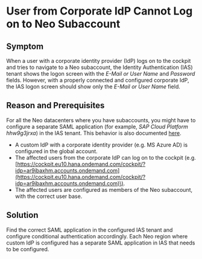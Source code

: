 <!-- loio370a3e9e25f64093ab41d43f48cd19bf -->

# User from Corporate IdP Cannot Log on to Neo Subaccount



## Symptom

When a user with a corporate identity provider \(IdP\) logs on to the cockpit and tries to navigate to a Neo subaccount, the Identity Authentication \(IAS\) tenant shows the logon screen with the *E-Mail or User Name* and *Password* fields. However, with a properly connected and configured corporate IdP, the IAS logon screen should show only the *E-Mail or User Name* field.



## Reason and Prerequisites

For all the Neo datacenters where you have subaccounts, you might have to configure a separate SAML application \(for example, *SAP Cloud Platform hhw9g3jrxa*\) in the IAS tenant. This behavior is also documented [here](https://help.sap.com/docs/BTP/65de2977205c403bbc107264b8eccf4b/c36898473d704e07a33268c9f9d29515.html?version=Cloud#next-steps).

-   A custom IdP with a corporate identity provider \(e.g. MS Azure AD\) is configured in the global account.
-   The affected users from the corporate IdP can log on to the cockpit \(e.g. [https://cockpit.eu10.hana.ondemand.com/cockpit/?idp=ar9ibaxhm.accounts.ondemand.com](https://cockpit.eu10.hana.ondemand.com/cockpit/?idp=ar9ibaxhm.accounts.ondemand.com)\).
-   The affected users are configured as members of the Neo subaccount, with the correct user base.



## Solution

Find the correct SAML application in the configured IAS tenant and configure conditional authentication accordingly. Each Neo region where custom IdP is configured has a separate SAML application in IAS that needs to be configured.

